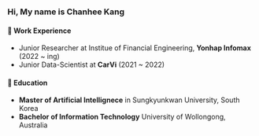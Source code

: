 ### Hi, My name is Chanhee Kang

#### 🌱 Work Experience
- Junior Researcher at Institue of Financial Engineering, **Yonhap Infomax** (2022 ~ ing)
- Junior Data-Scientist at **CarVi** (2021 ~ 2022)

#### 🔭 Education
- **Master of Artificial Intellignece** in Sungkyunkwan University, South Korea
- **Bachelor of Information Technology** University of Wollongong, Australia
